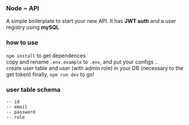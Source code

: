 ### Node ~ API
A simple boilerplate to start your new API.
It has **JWT auth** and a user registry using **mySQL**

### how to use
`npm install` to get dependences<br/>
copy and rename `.env.example` to `.env`, and put your configs ..<br/>
create user table and user (with admin role) in your DB (necessary to the get token)
finally, `npm run dev` to go!

### user table schema
```
-- id
-- email
-- password
-- role
```
